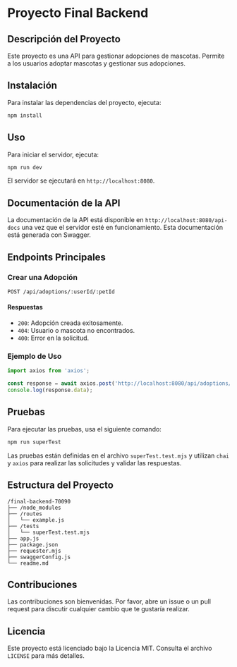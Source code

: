 # Proyecto Final Backend

## Descripción del Proyecto

Este proyecto es una API para gestionar adopciones de mascotas. Permite a los usuarios adoptar mascotas y gestionar sus adopciones.

## Instalación

Para instalar las dependencias del proyecto, ejecuta:

```bash
npm install
```

## Uso

Para iniciar el servidor, ejecuta:

```bash
npm run dev
```

El servidor se ejecutará en `http://localhost:8080`.

## Documentación de la API

La documentación de la API está disponible en `http://localhost:8080/api-docs` una vez que el servidor esté en funcionamiento. Esta documentación está generada con Swagger.

## Endpoints Principales

### Crear una Adopción

```http
POST /api/adoptions/:userId/:petId
```

#### Respuestas

- `200`: Adopción creada exitosamente.
- `404`: Usuario o mascota no encontrados.
- `400`: Error en la solicitud.

### Ejemplo de Uso

```javascript
import axios from 'axios';

const response = await axios.post('http://localhost:8080/api/adoptions/validUserId/validPetId');
console.log(response.data);
```

## Pruebas

Para ejecutar las pruebas, usa el siguiente comando:

```bash
npm run superTest
```

Las pruebas están definidas en el archivo `superTest.test.mjs` y utilizan `chai` y `axios` para realizar las solicitudes y validar las respuestas.

## Estructura del Proyecto

```
/final-backend-70090
├── /node_modules
├── /routes
│   └── example.js
├── /tests
│   └── superTest.test.mjs
├── app.js
├── package.json
├── requester.mjs
├── swaggerConfig.js
└── readme.md
```

## Contribuciones

Las contribuciones son bienvenidas. Por favor, abre un issue o un pull request para discutir cualquier cambio que te gustaría realizar.

## Licencia

Este proyecto está licenciado bajo la Licencia MIT. Consulta el archivo `LICENSE` para más detalles.
